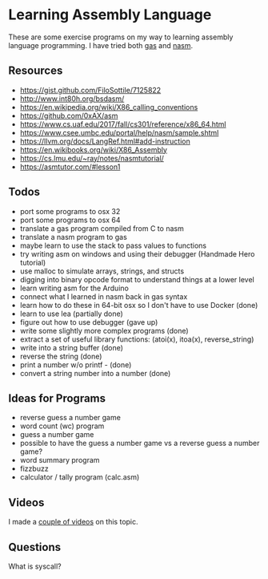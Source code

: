 # Learning Assembly Language

These are some exercise programs on my way to learning assembly language
programming. I have tried both [gas](https://en.wikibooks.org/wiki/X86_Assembly/GAS_Syntax) and [nasm](https://www.nasm.us/).

## Resources

* https://gist.github.com/FiloSottile/7125822
* http://www.int80h.org/bsdasm/
* https://en.wikipedia.org/wiki/X86_calling_conventions
* https://github.com/0xAX/asm
* https://www.cs.uaf.edu/2017/fall/cs301/reference/x86_64.html
* https://www.csee.umbc.edu/portal/help/nasm/sample.shtml
* https://llvm.org/docs/LangRef.html#add-instruction
* https://en.wikibooks.org/wiki/X86_Assembly
* https://cs.lmu.edu/~ray/notes/nasmtutorial/
* https://asmtutor.com/#lesson1

## Todos

* port some programs to osx 32
* port some programs to osx 64
* translate a gas program compiled from C to nasm
* translate a nasm program to gas
* maybe learn to use the stack to pass values to functions
* try writing asm on windows and using their debugger (Handmade Hero tutorial)
* use malloc to simulate arrays, strings, and structs
* digging into binary opcode format to understand things at a lower level
* learn writing asm for the Arduino
* connect what I learned in nasm back in gas syntax
* learn how to do these in 64-bit osx so I don't have to use Docker (done)
* learn to use lea (partially done)
* figure out how to use debugger (gave up)
* write some slightly more complex programs (done)
* extract a set of useful library functions: (atoi(x), itoa(x), reverse_string)
* write into a string buffer (done)
* reverse the string (done)
* print a number w/o printf - (done)
* convert a string number into a number (done)

## Ideas for Programs

* reverse guess a number game
* word count (wc) program
* guess a number game
* possible to have the guess a number game vs a reverse guess a number game?
* word summary program
* fizzbuzz
* calculator / tally program (calc.asm)

## Videos

I made a [couple of videos](https://www.youtube.com/playlist?list=PLSq9OFrD2Q3DCb7dxmvVudikqDeQW8tNL) on this topic.

## Questions

What is syscall?
